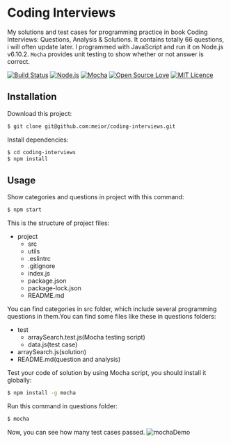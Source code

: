 # Coding Interviews
My solutions and test cases for programming practice in book Coding Interviews: Questions, Analysis & Solutions. It contains totally 66 questions, i will often update later. I programmed with JavaScript and run it on Node.js v6.10.2. `Mocha` provides unit testing to show whether or not answer is correct.

[![Build Status](https://travis-ci.org/boennemann/badges.svg?branch=master)](https://github.com/ylasyn/yixan)
[![Node.js](https://img.shields.io/badge/node-6.10.2-blue.svg)](https://github.com/nodejs/node)
[![Mocha](https://img.shields.io/badge/mocha-3.5.0-blue.svg)](https://www.mongodb.com/)
[![Open Source Love](https://badges.frapsoft.com/os/v1/open-source.svg?v=102)](https://github.com/ylasyn/yixan)
[![MIT Licence](https://badges.frapsoft.com/os/mit/mit.svg?v=102)](https://opensource.org/licenses/mit-license.php)

## Installation
Download this project:
```bash
$ git clone git@github.com:meior/coding-interviews.git
```

Install dependencies:
```bash
$ cd coding-interviews
$ npm install
```

## Usage
Show categories and questions in project with this command:
```bash
$ npm start
```

This is the structure of project files:
- project
  - src
  - utils
  - .eslintrc
  - .gitignore
  - index.js
  - package.json
  - package-lock.json
  - README.md

You can find categories in src folder, which include several programming questions in them.You can find some files like these in questions folders:
- test
  - arraySearch.test.js(Mocha testing script)
  - data.js(test case)
- arraySearch.js(solution)
- README.md(question and analysis)

Test your code of solution by using Mocha script, you should install it globally:
```bash
$ npm install -g mocha
```

Run this command in questions folder:
```bash
$ mocha
```

Now, you can see how many test cases passed.
![mochaDemo](http://7xs1tt.com1.z0.glb.clouddn.com//coding-interviews/home/mochaDemo.PNG)
